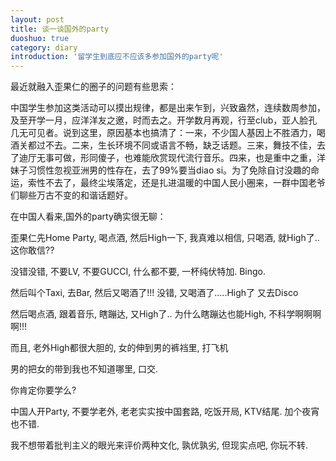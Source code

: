```yaml
---
layout: post
title: 谈一谈国外的party
duoshuo: true
category: diary
introduction: '留学生到底应不应该多参加国外的party呢'
---
```

最近就融入歪果仁的圈子的问题有些思索：

中国学生参加这类活动可以摸出规律，都是出来乍到，兴致盎然，连续数周参加，及至开学一月，应洋洋友之邀，时而去之。开学数月再观，行至club，亚人脸孔几无可见者。说到这里，原因基本也搞清了：一来，不少国人基因上不胜酒力，喝酒关都过不去。二来，生长环境不同或语言不畅，缺乏话题。三来，舞技不佳，去了迪厅无事可做，形同傻子，也难能欣赏现代流行音乐。四来，也是重中之重，洋妹子习惯性忽视亚洲男的性存在，去了99%要当diao si。为了免除自讨没趣的命运，索性不去了，最终尘埃落定，还是扎进温暖的中国人民小圈来，一群中国老爷们聊些万古不变的和谐话题好。

在中国人看来,国外的party确实很无聊：

歪果仁先Home Party, 喝点酒, 然后High一下, 我真难以相信, 只喝酒, 就High了.. 这你敢信?? 

没错没错, 不要LV, 不要GUCCI, 什么都不要, 一杯纯伏特加. Bingo.

然后叫个Taxi, 去Bar, 然后又喝酒了!!! 没错, 又喝酒了.....High了 又去Disco

然后喝点酒, 跟着音乐, 瞎蹦达, 又High了.. 为什么瞎蹦达也能High, 不科学啊啊啊啊!!!

而且, 老外High都很大胆的, 女的伸到男的裤裆里, 打飞机

男的把女的带到我也不知道哪里, 口交.

你肯定你要学么?

中国人开Party, 不要学老外, 老老实实按中国套路, 吃饭开局, KTV结尾. 加个夜宵也不错.

我不想带着批判主义的眼光来评价两种文化, 孰优孰劣, 但现实点吧, 你玩不转.